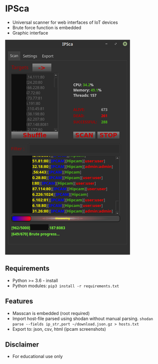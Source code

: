 # IPSca

- Universal scanner for web interfaces of IoT devices
- Brute force function is embedded
- Graphic interface

![IPSCA](dict/example.png)

## Requirements
- Python >= 3.6 - install
- Python modules: `pip3 install -r requirements.txt`

## Features
- Masscan is embedded (root required)
- Import host-file parsed using shodan without manual parsing. `shodan parse --fields ip_str,port ~/download.json.gz > hosts.txt`
- Export to: json, csv, html (ipcam screenshots)

## Disclaimer
- For educational use only
